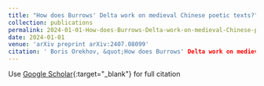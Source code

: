 ```yaml
---
title: "How does Burrows' Delta work on medieval Chinese poetic texts?"
collection: publications
permalink: 2024-01-01-How-does-Burrows-Delta-work-on-medieval-Chinese-poetic-texts
date: 2024-01-01
venue: 'arXiv preprint arXiv:2407.08099'
citation: ' Boris Orekhov, &quot;How does Burrows' Delta work on medieval Chinese poetic texts?&quot; arXiv preprint arXiv:2306.02771, 2024.'
---
```

Use [Google Scholar](https://scholar.google.com/scholar?q=Delta+work+on+medieval+Chinese+poetic+texts){:target="_blank"} for full citation

